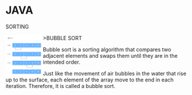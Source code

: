 # JAVA
SORTING 

<img align='left' src='/Bubble-sort-1.png' width="20%">
>BUBBLE SORT

Bubble sort is a sorting algorithm that compares two adjacent elements and swaps them until they are in the intended order.

Just like the movement of air bubbles in the water that rise up to the surface, each element of the array move to the end in each iteration. Therefore, it is called a bubble sort.
